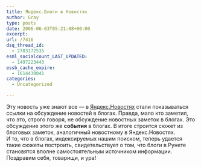 ```yaml
---
title: Яндекс.Блоги в Новостях
author: Gray
type: posts
date: 2006-06-03T05:21:08+00:00
excerpt:
url: /7416
dsq_thread_id:
  - 2783172535
esml_socialcount_LAST_UPDATED:
  - 1497223443
essb_cache_expire:
  - 1614430041
categories:
  - Uncategorized

---
```








Эту новость уже знают все &#8212; в [Яндекс.Новостях][1] стали показываться ссылки на обсуждение новостей в блогах. Правда, мало кто заметил, что это, строго говоря, не обсуждение новостных заметок в блогах. Это обсуждение этого же **события** в блогах. В итоге строится сюжет из блоговых заметок, аналогичный новостному в Яндекс.Новостях.  
И то, что в блогах, индексируемых нашим поиском, теперь удается такие сюжеты построить, свидетельствует о том, что блоги в Рунете становятся вполне самостоятельным источником информации. Поздравим себя, товарищи, и ура!

 [1]: http://news.yandex.ru/